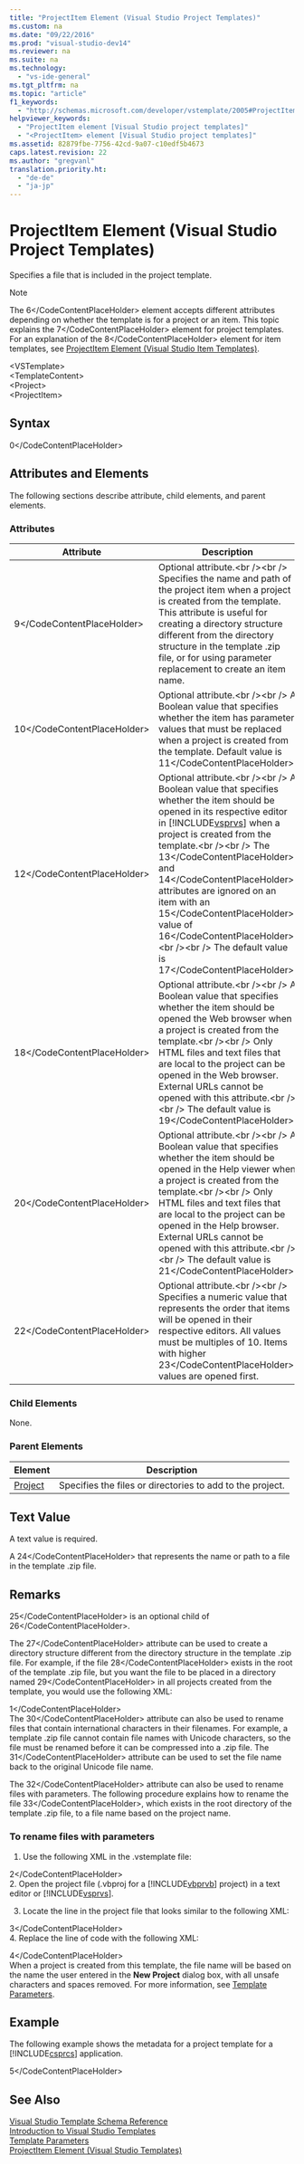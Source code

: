 ```yaml
---
title: "ProjectItem Element (Visual Studio Project Templates)"
ms.custom: na
ms.date: "09/22/2016"
ms.prod: "visual-studio-dev14"
ms.reviewer: na
ms.suite: na
ms.technology: 
  - "vs-ide-general"
ms.tgt_pltfrm: na
ms.topic: "article"
f1_keywords: 
  - "http://schemas.microsoft.com/developer/vstemplate/2005#ProjectItem"
helpviewer_keywords: 
  - "ProjectItem element [Visual Studio project templates]"
  - "<ProjectItem> element [Visual Studio project templates]"
ms.assetid: 82879fbe-7756-42cd-9a07-c10edf5b4673
caps.latest.revision: 22
ms.author: "gregvanl"
translation.priority.ht: 
  - "de-de"
  - "ja-jp"
---
```

# ProjectItem Element (Visual Studio Project Templates)
Specifies a file that is included in the project template.  
  
> [!NOTE]
>  The <CodeContentPlaceHolder>6\</CodeContentPlaceHolder> element accepts different attributes depending on whether the template is for a project or an item. This topic explains the <CodeContentPlaceHolder>7\</CodeContentPlaceHolder> element for project templates. For an explanation of the <CodeContentPlaceHolder>8\</CodeContentPlaceHolder> element for item templates, see [ProjectItem Element (Visual Studio Item Templates)](../vs140/projectitem-element--visual-studio-item-templates-.md).  
  
 \<VSTemplate>  
 \<TemplateContent>  
 \<Project>  
 \<ProjectItem>  
  
## Syntax  
  
<CodeContentPlaceHolder>0\</CodeContentPlaceHolder>  
## Attributes and Elements  
 The following sections describe attribute, child elements, and parent elements.  
  
### Attributes  
  
|Attribute|Description|  
|---------------|-----------------|  
|<CodeContentPlaceHolder>9\</CodeContentPlaceHolder>|Optional attribute.\<br />\<br /> Specifies the name and path of the project item when a project is created from the template. This attribute is useful for creating a directory structure different from the directory structure in the template .zip file, or for using parameter replacement to create an item name.|  
|<CodeContentPlaceHolder>10\</CodeContentPlaceHolder>|Optional attribute.\<br />\<br /> A Boolean value that specifies whether the item has parameter values that must be replaced when a project is created from the template. Default value is <CodeContentPlaceHolder>11\</CodeContentPlaceHolder>.|  
|<CodeContentPlaceHolder>12\</CodeContentPlaceHolder>|Optional attribute.\<br />\<br /> A Boolean value that specifies whether the item should be opened in its respective editor in [!INCLUDE[vsprvs](../vs140/includes/vsprvs_md.md)] when a project is created from the template.\<br />\<br /> The <CodeContentPlaceHolder>13\</CodeContentPlaceHolder> and <CodeContentPlaceHolder>14\</CodeContentPlaceHolder> attributes are ignored on an item with an <CodeContentPlaceHolder>15\</CodeContentPlaceHolder> value of <CodeContentPlaceHolder>16\</CodeContentPlaceHolder>.\<br />\<br /> The default value is <CodeContentPlaceHolder>17\</CodeContentPlaceHolder>.|  
|<CodeContentPlaceHolder>18\</CodeContentPlaceHolder>|Optional attribute.\<br />\<br /> A Boolean value that specifies whether the item should be opened the Web browser when a project is created from the template.\<br />\<br /> Only HTML files and text files that are local to the project can be opened in the Web browser. External URLs cannot be opened with this attribute.\<br />\<br /> The default value is <CodeContentPlaceHolder>19\</CodeContentPlaceHolder>.|  
|<CodeContentPlaceHolder>20\</CodeContentPlaceHolder>|Optional attribute.\<br />\<br /> A Boolean value that specifies whether the item should be opened in the Help viewer when a project is created from the template.\<br />\<br /> Only HTML files and text files that are local to the project can be opened in the Help browser. External URLs cannot be opened with this attribute.\<br />\<br /> The default value is <CodeContentPlaceHolder>21\</CodeContentPlaceHolder>.|  
|<CodeContentPlaceHolder>22\</CodeContentPlaceHolder>|Optional attribute.\<br />\<br /> Specifies a numeric value that represents the order that items will be opened in their respective editors. All values must be multiples of 10. Items with higher <CodeContentPlaceHolder>23\</CodeContentPlaceHolder> values are opened first.|  
  
### Child Elements  
 None.  
  
### Parent Elements  
  
|Element|Description|  
|-------------|-----------------|  
|[Project](../vs140/project-element--visual-studio-templates-.md)|Specifies the files or directories to add to the project.|  
  
## Text Value  
 A text value is required.  
  
 A <CodeContentPlaceHolder>24\</CodeContentPlaceHolder> that represents the name or path to a file in the template .zip file.  
  
## Remarks  
 <CodeContentPlaceHolder>25\</CodeContentPlaceHolder> is an optional child of <CodeContentPlaceHolder>26\</CodeContentPlaceHolder>.  
  
 The <CodeContentPlaceHolder>27\</CodeContentPlaceHolder> attribute can be used to create a directory structure different from the directory structure in the template .zip file. For example, if the file <CodeContentPlaceHolder>28\</CodeContentPlaceHolder> exists in the root of the template .zip file, but you want the file to be placed in a directory named <CodeContentPlaceHolder>29\</CodeContentPlaceHolder> in all projects created from the template, you would use the following XML:  
  
<CodeContentPlaceHolder>1\</CodeContentPlaceHolder>  
 The <CodeContentPlaceHolder>30\</CodeContentPlaceHolder> attribute can also be used to rename files that contain international characters in their filenames. For example, a template .zip file cannot contain file names with Unicode characters, so the file must be renamed before it can be compressed into a .zip file. The <CodeContentPlaceHolder>31\</CodeContentPlaceHolder> attribute can be used to set the file name back to the original Unicode file name.  
  
 The <CodeContentPlaceHolder>32\</CodeContentPlaceHolder> attribute can also be used to rename files with parameters. The following procedure explains how to rename the file <CodeContentPlaceHolder>33\</CodeContentPlaceHolder>, which exists in the root directory of the template .zip file, to a file name based on the project name.  
  
### To rename files with parameters  
  
1.  Use the following XML in the .vstemplate file:  
  
<CodeContentPlaceHolder>2\</CodeContentPlaceHolder>  
2.  Open the project file (.vbproj for a [!INCLUDE[vbprvb](../vs140/includes/vbprvb_md.md)] project) in a text editor or [!INCLUDE[vsprvs](../vs140/includes/vsprvs_md.md)].  
  
3.  Locate the line in the project file that looks similar to the following XML:  
  
<CodeContentPlaceHolder>3\</CodeContentPlaceHolder>  
4.  Replace the line of code with the following XML:  
  
<CodeContentPlaceHolder>4\</CodeContentPlaceHolder>  
     When a project is created from this template, the file name will be based on the name the user entered in the **New Project** dialog box, with all unsafe characters and spaces removed. For more information, see [Template Parameters](../vs140/template-parameters.md).  
  
## Example  
 The following example shows the metadata for a project template for a [!INCLUDE[csprcs](../vs140/includes/csprcs_md.md)] application.  
  
<CodeContentPlaceHolder>5\</CodeContentPlaceHolder>  
## See Also  
 [Visual Studio Template Schema Reference](../vs140/visual-studio-template-schema-reference.md)   
 [Introduction to Visual Studio Templates](../vs140/creating-project-and-item-templates.md)   
 [Template Parameters](../vs140/template-parameters.md)   
 [ProjectItem Element (Visual Studio Templates)](../vs140/projectitem-element--visual-studio-item-templates-.md)